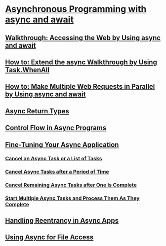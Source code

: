 # [Asynchronous Programming with async and await](index.md)
## [Walkthrough: Accessing the Web by Using async and await](walkthrough-accessing-the-web-by-using-async-and-await.md)
## [How to: Extend the async Walkthrough by Using Task.WhenAll](how-to-extend-the-async-walkthrough-by-using-task-whenall.md)
## [How to: Make Multiple Web Requests in Parallel by Using async and await](how-to-make-multiple-web-requests-in-parallel-by-using-async-and-await.md)
## [Async Return Types](async-return-types.md)
## [Control Flow in Async Programs](control-flow-in-async-programs.md)
## [Fine-Tuning Your Async Application](fine-tuning-your-async-application.md)
### [Cancel an Async Task or a List of Tasks](cancel-an-async-task-or-a-list-of-tasks.md)
### [Cancel Async Tasks after a Period of Time](cancel-async-tasks-after-a-period-of-time.md)
### [Cancel Remaining Async Tasks after One Is Complete](cancel-remaining-async-tasks-after-one-is-complete.md)
### [Start Multiple Async Tasks and Process Them As They Complete](start-multiple-async-tasks-and-process-them-as-they-complete.md)
## [Handling Reentrancy in Async Apps](handling-reentrancy-in-async-apps.md)
## [Using Async for File Access](using-async-for-file-access.md)
